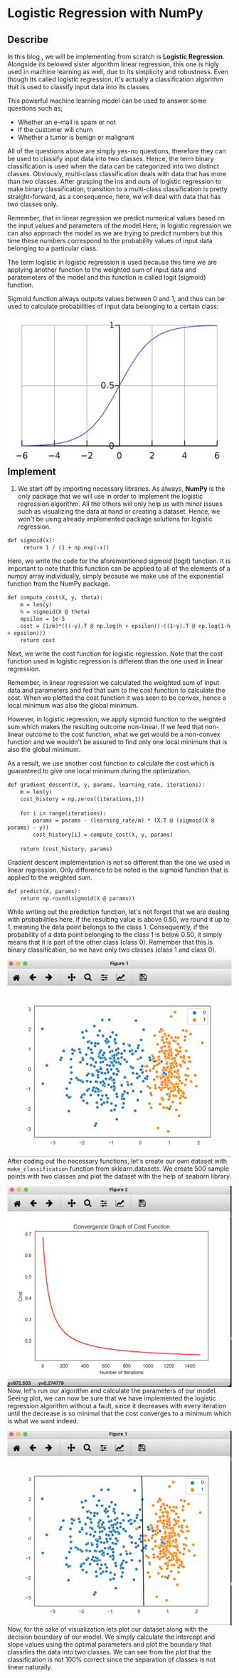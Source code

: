 # Logistic Regression  with NumPy 

## Describe

In this blog , we will be implementing from scratch is **Logistic Regression**. Alongside its belowed sister algorithm linear regression, this one is higly used in machine learning as well, due to its simplicity and robustness. Even though its called logistic regression, it's actually a classification algorithm that is used to classify input data into its classes 

This powerful machine learning model can be used to answer some questions such as;

* Whether an e-mail is spam or not
* If the customer will churn
* Whether a tumor is benign or malignant

All of the questions above are simply yes-no questions, therefore they can be used to classify input data into two classes. Hence, the term binary classification is used when the data can be categorized into two distinct classes. Obviously, multi-class classification deals with data that has more than two classes. After grasping the ins and outs of logistic regression to make binary classification, transition to a multi-class classification is pretty straight-forward, as a consequence, here, we will deal with data that has two classes only.

Remember, that in linear regression we predict numerical values based on the input values and parameters of the model.Here, in logistic regression we can also approach the model as we are trying to predict numbers but this time these numbers correspond to the probability values of input data belonging to a particular class.

The term logistic in logistic regression is used because this time we are applying another function to the weighted sum of input data and paratemeters of the model and this function is called logit (sigmoid) function.

Sigmoid function always outputs values between 0 and 1, and thus can be used to calculate probabilities of input data belonging to a certain class:

<img src="images/sigmoid.png"
     style="float: left; margin-right: 10px;" />



## Implement

1. We start off by importing necessary libraries. As always, **NumPy** is the only package that we will use in order to implement the logistic regression algorithm. All the others will only help us with minor issues such as visualizing the data at hand or creating a dataset. Hence, we won't be using already implemented package solutions for logistic regression.

```
def sigmoid(x): 
     return 1 / (1 + np.exp(-x))
```

Here, we write the code for the aforementioned sigmoid (logit) function. It is important to note that this function can be applied to all of the elements of a numpy array individually, simply because we make use of the exponential function from the NumPy package.

```
def compute_cost(X, y, theta):
    m = len(y)
    h = sigmoid(X @ theta)
    epsilon = 1e-5
    cost = (1/m)*(((-y).T @ np.log(h + epsilon))-((1-y).T @ np.log(1-h + epsilon)))
    return cost
```

Next, we write the cost function for logistic regression. Note that the cost function used in logistic regression is different than the one used in linear regression.

Remember, in linear regression we calculated the weighted sum of input data and parameters and fed that sum to the cost function to calculate the cost. When we plotted the cost function it was seen to be convex, hence a local minimum was also the global minimum.

However, in logistic regression, we apply sigmoid function to the weighted sum which makes the resulting outcome non-linear. If we feed that non-linear outcome to the cost function, what we get would be a non-convex function and we wouldn't be assured to find only one local minimum that is also the global minimum.

As a result, we use another cost function to calculate the cost which is guaranteed to give one local minimum during the optimization.


```
def gradient_descent(X, y, params, learning_rate, iterations):
    m = len(y)
    cost_history = np.zeros((iterations,1))

    for i in range(iterations):
        params = params - (learning_rate/m) * (X.T @ (sigmoid(X @ params) - y)) 
        cost_history[i] = compute_cost(X, y, params)

    return (cost_history, params)
```

Gradient descent implementation  is not so different than the one we used in linear regression. Only difference to be noted is the sigmoid function that is applied to the weighted sum.


```
def predict(X, params):
    return np.round(sigmoid(X @ params))
```

While writing out the prediction function, let's not forget that we are dealing with probabilities here.  if the resulting value is above 0.50, we round it up to 1, meaning the data point belongs to the class 1. Consequently, if the probability of a data point belonging to the class 1 is below 0.50, it simply means that it is part of the other class (class 0). Remember that this is binary classification, so we have only two classes (class 1 and class 0).


<img src="images/classification.png"
     style="float: left; margin-right: 10px;" />

After coding out the necessary functions, let's create our own dataset with `make_classification`  function from sklearn.datasets. We create 500 sample points with two classes and plot the dataset with the help of seaborn library.



<img src="images/cost-function.png"
     style="float: left; margin-right: 10px;" />


Now, let's run our algorithm and calculate the parameters of our model. Seeing plot, we can now be sure that we have implemented the logistic regression algorithm without a fault, since it decreases with every iteration until the decrease is so minimal that the cost converges to a minimum which is what we want indeed.


<img src="images/visualization.png"
     style="float: left; margin-right: 10px;" />
    


Now, for the sake of visualization lets plot our dataset along with the decision boundary of our model. We simply calculate the intercept and slope values using the optimal parameters and plot the boundary that classifies the data into two classes. We can see from the plot that the classification is not 100% correct since the separation of classes is not linear naturally.




